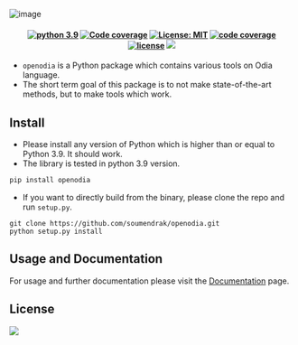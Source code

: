 ![image](docs/cover-pic.png)

<h4 align="center">
  <a href="https://img.shields.io/badge/Python-3.9-blue"><img alt="python 3.9" src="https://img.shields.io/badge/Python-3.9-blue"></a>
  <a href="https://github.com/soumendrak/openodia/actions/workflows/codecov.yml"><img alt="Code coverage" src="https://github.com/soumendrak/openodia/actions/workflows/codecov.yml/badge.svg"></a>
  <a href="https://github.com/psf/black/blob/main/LICENSE"><img alt="License: MIT" src="https://black.readthedocs.io/en/stable/_static/license.svg"></a>
  <a href="https://codecov.io/gh/soumendrak/openodia"><img alt="code coverage" src="https://codecov.io/gh/soumendrak/openodia/branch/main/graph/badge.svg?token=1TOQIKGDQ2"/></a>
  <a href="https://app.fossa.com/projects/git%2Bgithub.com%2Fsoumendrak%2Fopenodia?ref=badge_shield" alt="FOSSA Status"><img src="https://app.fossa.com/api/projects/git%2Bgithub.com%2Fsoumendrak%2Fopenodia.svg?type=shield" alt="license"/></a>
  <a href="https://pepy.tech/project/openodia" alt="downloads"><img src="https://static.pepy.tech/personalized-badge/openodia?period=total&units=none&left_color=black&right_color=orange&left_text=Downloads"/></a>
</h4>


- `openodia` is a Python package which contains various tools on Odia language.
- The short term goal of this package is to not make state-of-the-art methods, but to make tools which work.

## Install

- Please install any version of Python which is higher than or equal to Python 3.9. It should work. 
- The library is tested in python 3.9 version.

```bash
pip install openodia
```

- If you want to directly build from the binary, please clone the repo and run `setup.py`.
```shell
git clone https://github.com/soumendrak/openodia.git
python setup.py install
```

## Usage and Documentation

For usage and further documentation please visit the [Documentation](https://openodia.soumendrak.com/) page. 

## License

<a align="center">
<a href="https://app.fossa.com/projects/git%2Bgithub.com%2Fsoumendrak%2Fopenodia?ref=badge_large" alt="FOSSA Status"><img src="https://app.fossa.com/api/projects/git%2Bgithub.com%2Fsoumendrak%2Fopenodia.svg?type=large"/></a>
</a>
